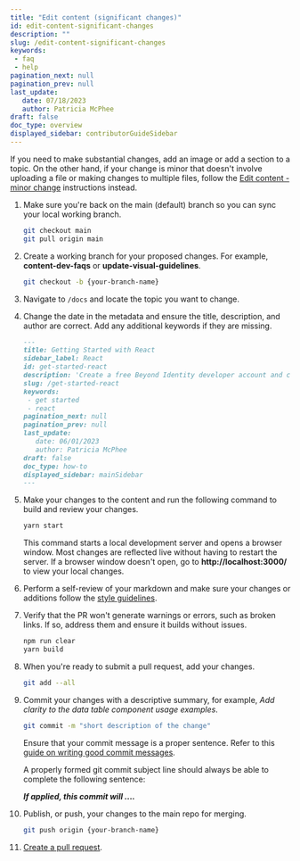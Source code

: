 ```yaml
---
title: "Edit content (significant changes)"
id: edit-content-significant-changes
description: ""
slug: /edit-content-significant-changes
keywords: 
 - faq
 - help
pagination_next: null
pagination_prev: null
last_update: 
   date: 07/18/2023
   author: Patricia McPhee
draft: false
doc_type: overview
displayed_sidebar: contributorGuideSidebar
---
```


<!-- Reference links -->
[style-guide]: ./style-guide.md
[markdown]: ./markdown-reference.md
[contributor]: ./contribute.md
[site]: https://docs.beyondidentity.com/
[issues]: https://github.com/gobeyondidentity/customer-docs/issues
[repo]: https://github.com/gobeyondidentity/customer-docs
[pr]: https://github.com/gobeyondidentity/customer-docs/pulls
[enhancements]: https://github.com/gobeyondidentity/customer-docs/issues/new?assignees=&labels=%F0%9F%8C%9F+enhancement&projects=&template=enhancement.yml
[get-started]: ./get-started.md


If you need to make substantial changes, add an image or add a section to a topic. On the other hand, if your change is minor that doesn't involve uploading a file or making changes to multiple files, follow the [Edit content - minor change](./edit-content-minor-changes) instructions instead.

1. Make sure you're back on the main (default) branch so you can sync your local working branch.

   ```bash
   git checkout main
   git pull origin main
   ```

2. Create a working branch for your proposed changes. For example, **content-dev-faqs** or **update-visual-guidelines**.

   ```bash
   git checkout -b {your-branch-name}
   ```

3. Navigate to `/docs` and locate the topic you want to change. 

4. Change the date in the metadata and ensure the title, description, and author are correct. Add any additional keywords if they are missing.

   ```markdown
   ---
   title: Getting Started with React
   sidebar_label: React
   id: get-started-react
   description: 'Create a free Beyond Identity developer account and connect it to our sample application. This application demonstrates common workflows, like creating realms, applications, and passkeys (public-private key pairs) for user authentication.'
   slug: /get-started-react
   keywords: 
    - get started
    - react
   pagination_next: null
   pagination_prev: null
   last_update: 
      date: 06/01/2023
      author: Patricia McPhee
   draft: false
   doc_type: how-to
   displayed_sidebar: mainSidebar
   ---
   ```

4. Make your changes to the content and run the following command to build and review your changes.

   ```bash
   yarn start
   ```

   This command starts a local development server and opens a browser window. Most changes are reflected live without having to restart the server. If a browser window doesn\'t open, go to **http://localhost:3000/** to view your local changes. 

1. Perform a self-review of your markdown and make sure your changes or additions follow the [style guidelines](./style-guide.md).

1. Verify that the PR won't generate warnings or errors, such as broken links. If so, address them and ensure it builds without issues.
  
   ```bash
   npm run clear
   yarn build
   ```

7. When you're ready to submit a pull request, add your changes.

   ```bash
   git add --all
   ```

8. Commit your changes with a descriptive summary, for example, *Add clarity to the data table component usage examples*.

   ```bash
   git commit -m "short description of the change"
   ```

   Ensure that your commit message is a proper sentence. Refer to this [guide on writing good commit messages](https://cbea.ms/git-commit/).

   A properly formed git commit subject line should always be able to complete the following sentence:

   ***If applied, this commit will ....***

9. Publish, or push, your changes to the main repo for merging. 

   ```bash
   git push origin {your-branch-name}
   ```

1. [Create a pull request](./create-pull-request).